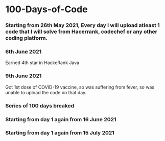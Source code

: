# 100-Days-of-Code
### Starting from 26th May 2021, Every day I will upload atleast 1 code that I will solve from Hacerrank, codechef or any other coding platform.

### 6th June 2021
Earned 4th star in HackeRank Java

### 9th June 2021
Got 1st dose of COVID-19 vaccine, so was suffering from fever, so was unable to upload the code on that day.
### Series of 100 days breaked
### Starting from day 1 again from 16 June 2021
### Starting from day 1 again from 15 July 2021
